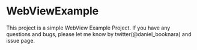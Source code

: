 WebViewExample
==============

This project is a simple WebView Example Project.  If you have any questions and bugs, please let me know by twitter(@daniel_booknara) and issue page.
